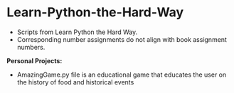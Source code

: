 # Learn-Python-the-Hard-Way
* Scripts from Learn Python the Hard Way.
* Corresponding number assignments do not align with book assignment numbers.

**Personal Projects:**
* AmazingGame.py file is an educational game that educates the user on the history of food and historical events

